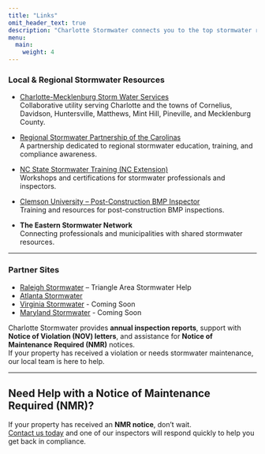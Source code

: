 ```yaml
---
title: "Links"
omit_header_text: true
description: "Charlotte Stormwater connects you to the top stormwater resources—local regulations, inspector training, and regional partners—making compliance simple and accessible."
menu:
  main:
    weight: 4
---
```


### Local & Regional Stormwater Resources

- [Charlotte-Mecklenburg Storm Water Services](https://www.charlottenc.gov/Services/Stormwater)  
  Collaborative utility serving Charlotte and the towns of Cornelius, Davidson, Huntersville, Matthews, Mint Hill, Pineville, and Mecklenburg County.

- [Regional Stormwater Partnership of the Carolinas](https://regionalstormwater.org/)  
  A partnership dedicated to regional stormwater education, training, and compliance awareness.

- [NC State Stormwater Training (NC Extension)](https://www.bae.ncsu.edu/workshops-conferences/)  
  Workshops and certifications for stormwater professionals and inspectors.

- [Clemson University – Post-Construction BMP Inspector](https://www.clemson.edu/extension/water/programs/bmp/index.html)  
  Training and resources for post-construction BMP inspections.

- **The Eastern Stormwater Network**  
  Connecting professionals and municipalities with shared stormwater resources.

---

### Partner Sites

- [Raleigh Stormwater](https://raleighstormwater.com) – Triangle Area Stormwater Help  
- [Atlanta Stormwater](https://atlantastormwater.com)  
- [Virginia Stormwater](#)  - Coming Soon
- [Maryland Stormwater](#)  - Coming Soon

Charlotte Stormwater provides **annual inspection reports**, support with **Notice of Violation (NOV) letters**, and assistance for **Notice of Maintenance Required (NMR)** notices.  
If your property has received a violation or needs stormwater maintenance, our local team is here to help.

---

## Need Help with a Notice of Maintenance Required (NMR)?

If your property has received an **NMR notice**, don’t wait.  
[Contact us today](/contact/) and one of our inspectors will respond quickly to help you get back in compliance.